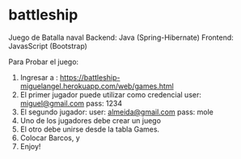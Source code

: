 # battleship
Juego de Batalla naval Backend: Java (Spring-Hibernate) Frontend: JavasScript (Bootstrap)

Para Probar el juego:
1) Ingresar a : https://battleship-miguelangel.herokuapp.com/web/games.html
2) El primer jugador puede utilizar como credencial 
  user: miguel@gmail.com 
  pass: 1234
3) El segundo jugador:
  user: almeida@gmail.com
  pass: mole
4) Uno de los jugadores debe crear un juego
5) El otro debe unirse desde la tabla Games.
6) Colocar Barcos, y
7) Enjoy! 
